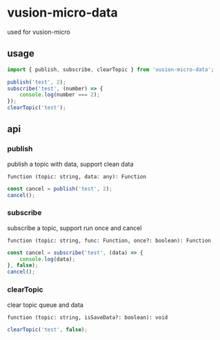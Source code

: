# vusion-micro-data

used for vusion-micro

## usage

```javascript
import { publish, subscribe, clearTopic } from 'vusion-micro-data';

publish('test', 2);
subscribe('test', (number) => {
    console.log(number === 2);
});
clearTopic('test');
```

## api

### publish

publish a topic with data, support clean data

`function (topic: string, data: any): Function`

```javascript
const cancel = publish('test', 2);
cancel();
```

### subscribe

subscribe a topic, support run once and cancel

`function (topic: string, func: Function, once?: boolean): Function`

```javascript
const cancel = subscribe('test', (data) => {
    console.log(data);
}, false);
cancel();
```

### clearTopic

clear topic queue and data

`function (topic: string, isSaveData?: boolean): void`

```javascript
clearTopic('test', false);
```
